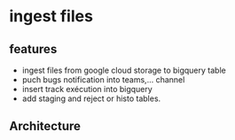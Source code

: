# ingest files 

## features 
- ingest files from google cloud storage to bigquery table
- puch bugs notification into teams,... channel
- insert track exécution into bigquery
- add staging and reject or histo tables.

## Architecture
